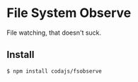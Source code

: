 File System Observe
===================

File watching, that doesn't suck.

Install
-------

```sh
$ npm install codajs/fsobserve
```
